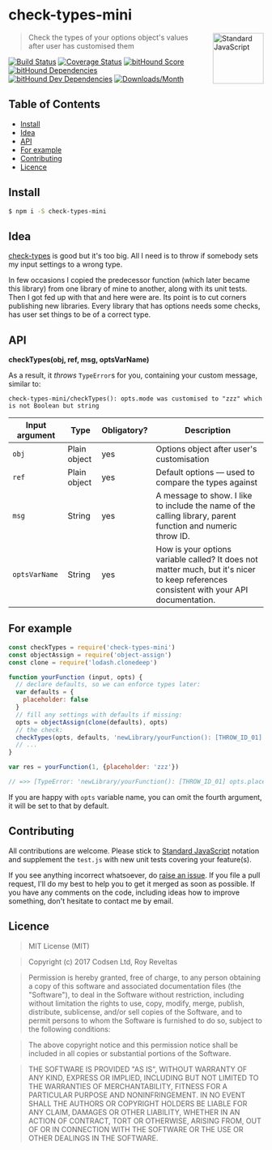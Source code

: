 # check-types-mini

<a href="https://standardjs.com" style="float: right; padding: 0 0 20px 20px;"><img src="https://cdn.rawgit.com/feross/standard/master/sticker.svg" alt="Standard JavaScript" width="100" align="right"></a>

> Check the types of your options object's values after user has customised them

[![Build Status][travis-img]][travis-url]
[![Coverage Status][cov-img]][cov-url]
[![bitHound Score][bithound-img]][bithound-url]
[![bitHound Dependencies][deps-img]][deps-url]
[![bitHound Dev Dependencies][dev-img]][dev-url]
[![Downloads/Month][downloads-img]][downloads-url]

## Table of Contents

<!-- START doctoc generated TOC please keep comment here to allow auto update -->
<!-- DON'T EDIT THIS SECTION, INSTEAD RE-RUN doctoc TO UPDATE -->


- [Install](#install)
- [Idea](#idea)
- [API](#api)
- [For example](#for-example)
- [Contributing](#contributing)
- [Licence](#licence)

<!-- END doctoc generated TOC please keep comment here to allow auto update -->

## Install

```bash
$ npm i -S check-types-mini
```

## Idea

[check-types](https://www.npmjs.com/package/check-types) is good but it's too big. All I need is to throw if somebody sets my input settings to a wrong type.

In few occasions I copied the predecessor function (which later became this library) from one library of mine to another, along with its unit tests. Then I got fed up with that and here were are. Its point is to cut corners publishing new libraries. Every library that has options needs some checks, has user set things to be of a correct type.

## API

**checkTypes(obj, ref, msg, optsVarName)**

As a result, it _throws_ `TypeError`s for you, containing your custom message, similar to:

    check-types-mini/checkTypes(): opts.mode was customised to "zzz" which is not Boolean but string

Input argument   | Type         | Obligatory? | Description
-----------------|--------------|-------------|--------------
`obj`            | Plain object | yes         | Options object after user's customisation
`ref`            | Plain object | yes         | Default options — used to compare the types against
`msg`            | String       | yes         | A message to show. I like to include the name of the calling library, parent function and numeric throw ID.
`optsVarName`    | String       | yes         | How is your options variable called? It does not matter much, but it's nicer to keep references consistent with your API documentation.

## For example

```js
const checkTypes = require('check-types-mini')
const objectAssign = require('object-assign')
const clone = require('lodash.clonedeep')

function yourFunction (input, opts) {
  // declare defaults, so we can enforce types later:
  var defaults = {
    placeholder: false
  }
  // fill any settings with defaults if missing:
  opts = objectAssign(clone(defaults), opts)
  // the check:
  checkTypes(opts, defaults, 'newLibrary/yourFunction(): [THROW_ID_01]', 'opts')
  // ...
}

var res = yourFunction(1, {placeholder: 'zzz'})

// =>> [TypeError: 'newLibrary/yourFunction(): [THROW_ID_01] opts.placeholder was customised to "false" which is not boolean but string']
```

If you are happy with `opts` variable name, you can omit the fourth argument, it will be set to that by default.

## Contributing

All contributions are welcome. Please stick to [Standard JavaScript](https://standardjs.com) notation and supplement the `test.js` with new unit tests covering your feature(s).

If you see anything incorrect whatsoever, do [raise an issue](https://github.com/code-and-send/check-types-mini/issues). If you file a pull request, I'll do my best to help you to get it merged as soon as possible. If you have any comments on the code, including ideas how to improve something, don't hesitate to contact me by email.

## Licence

> MIT License (MIT)

> Copyright (c) 2017 Codsen Ltd, Roy Reveltas

> Permission is hereby granted, free of charge, to any person obtaining a copy
of this software and associated documentation files (the "Software"), to deal
in the Software without restriction, including without limitation the rights
to use, copy, modify, merge, publish, distribute, sublicense, and/or sell
copies of the Software, and to permit persons to whom the Software is
furnished to do so, subject to the following conditions:

> The above copyright notice and this permission notice shall be included in all
copies or substantial portions of the Software.

> THE SOFTWARE IS PROVIDED "AS IS", WITHOUT WARRANTY OF ANY KIND, EXPRESS OR
IMPLIED, INCLUDING BUT NOT LIMITED TO THE WARRANTIES OF MERCHANTABILITY,
FITNESS FOR A PARTICULAR PURPOSE AND NONINFRINGEMENT. IN NO EVENT SHALL THE
AUTHORS OR COPYRIGHT HOLDERS BE LIABLE FOR ANY CLAIM, DAMAGES OR OTHER
LIABILITY, WHETHER IN AN ACTION OF CONTRACT, TORT OR OTHERWISE, ARISING FROM,
OUT OF OR IN CONNECTION WITH THE SOFTWARE OR THE USE OR OTHER DEALINGS IN THE
SOFTWARE.

[travis-img]: https://travis-ci.org/code-and-send/check-types-mini.svg?branch=master
[travis-url]: https://travis-ci.org/code-and-send/check-types-mini

[cov-img]: https://coveralls.io/repos/github/code-and-send/check-types-mini/badge.svg?branch=master
[cov-url]: https://coveralls.io/github/code-and-send/check-types-mini?branch=master

[bithound-img]: https://www.bithound.io/github/code-and-send/check-types-mini/badges/score.svg
[bithound-url]: https://www.bithound.io/github/code-and-send/check-types-mini

[deps-img]: https://www.bithound.io/github/code-and-send/check-types-mini/badges/dependencies.svg
[deps-url]: https://www.bithound.io/github/code-and-send/check-types-mini/master/dependencies/npm

[dev-img]: https://www.bithound.io/github/code-and-send/check-types-mini/badges/devDependencies.svg
[dev-url]: https://www.bithound.io/github/code-and-send/check-types-mini/master/dependencies/npm

[downloads-img]: https://img.shields.io/npm/dm/check-types-mini.svg
[downloads-url]: https://www.npmjs.com/package/check-types-mini
